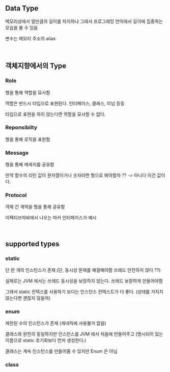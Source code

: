 ## Data Type
메모리상에서 얼만큼의 길이를 차지하냐 그래서 프로그래밍 언어에서 길이에 집중하는 모습을 볼 수 있음

변수는 메모리 주소의 alias

<br>

## 객체지향에서의 Type
### Role
형을 통해 역할을 묘사함 

역할은 반드시 타입으로 표현된다. 인터페이스, 클래스, 이넘 등등

타입으로 표현을 하지 않는다면 역할을 묘사할 수 없다.

### Reponsibilty
형을 통해 로직을 표현함

### Message
형을 통해 메세지를 공유함 

만약 함수의 리턴 값이 문자열이거나 숫자라면 형으로 봐야할까 ?? -> 아니다 이건 값이다.

### Protocol
객체 간 계약을 형을 통해 공유함

이펙티브자바에서 나오는 마커 인터페이스가 예시

<br>

## supported types
### static
단 한 개의 인스턴스가 존재 (단, 동시성 문제를 해결해야함 쓰레드 안전하지 않다 ??)

실제로는 JVM 에서는 쓰레드 동시성을 보장하지 않는다. 쓰레드 보장하게 만들어야함

그래서 static 컨텍스를 사용하기 보다는 인스턴스 컨텍스트가 더 좋다. (상태를 가지지 않는다면 괜찮지 않을까)

### enum
제한된 수의 인스턴스가 존재 (제네릭에 사용불가 없음)

클래스와 완전히 동일하지만 인스턴스를 JVM 에서 처음에 만들어주고 (명시되어 있는 이름으로 static 초기화보다 먼저 생성한다.)

클래스는 계속 인스턴스를 만들어줄 수 있지만 Enum 은 아님


### class


